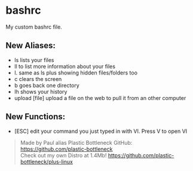 # bashrc

My custom bashrc file.

## New Aliases:
- ls  lists your files
- ll  to list more information about your files
- l.  same as ls plus showing hidden files/folders too
- c  clears the screen
- b  goes back one directory
- lh  shows your history
- upload [file]  upload a file on the web to pull it from an other computer

## New Functions:
- [ESC]  edit your command you just typed in with VI. Press V to open VI

> Made by Paul alias Plastic Bottleneck
> GitHub: https://github.com/plastic-bottleneck  
> Check out my own Distro at 1.4Mb! https://github.com/plastic-bottleneck/plus-linux
